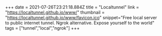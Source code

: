 +++
date = 2021-07-26T23:21:18.884Z
title = "Localtunnel"
link = "https://localtunnel.github.io/www/"
thumbnail = "https://localtunnel.github.io/www/favicon.ico"
snippet="Free local server to public internet tunnel. Ngrok alternative. Expose yourself to the world"
tags = ["tunnel","local","ngrok"]
+++
